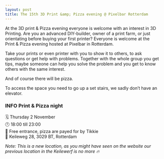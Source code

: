 ```yaml
---
layout: post
title: The 15th 3D Print &amp; Pizza evening @ Pixelbar Rotterdam
---
```

At the 3D print &amp; Pizza evening everyone is welcome with an interest in 3D Printing. Are you an advanced DIY-builder, owner of a print farm, or just orientating before buying your first printer? Everyone is welcome at the Print &amp; Pizza evening hosted at Pixelbar in Rotterdam.

Take your prints or even printer with you to show it to others, to ask questions or get help with problems. Together with the whole group you get tips, maybe someone can help you solve the problem and you get to know others with the same interest.

And of course there will be pizza.

To access the space you need to go up a set stairs, we sadly don’t have an elevator.

### **INFO Print &amp; Pizza night**<br>
🗓 Thursday 2 November<br>
🕛 18:00 till 23:00<br>
💸 Free entrance, pizza are payed for by Tikkie<br>
📍 Keileweg 28, 3029 BT, Rotterdam<br> 

*Note: This is a new location, as you might have seen on the website our previous location in the Keilewerf is no more 🔥*
